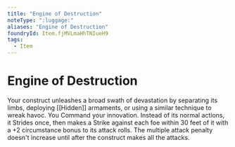 ```yaml
---
title: "Engine of Destruction"
noteType: ":luggage:"
aliases: "Engine of Destruction"
foundryId: Item.fjMVLmaHhTNIueH9
tags:
  - Item
---
```


# Engine of Destruction

Your construct unleashes a broad swath of devastation by separating its limbs, deploying [[Hidden]] armaments, or using a similar technique to wreak havoc. You Command your innovation. Instead of its normal actions, it Strides once, then makes a Strike against each foe within 30 feet of it with a +2 circumstance bonus to its attack rolls. The multiple attack penalty doesn't increase until after the construct makes all the attacks.
